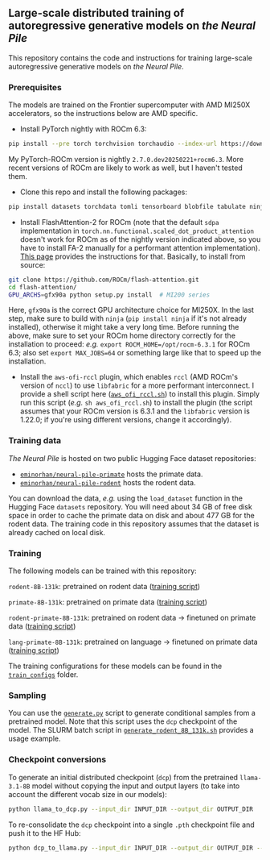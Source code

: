 ## Large-scale distributed training of autoregressive generative models on *the Neural Pile*

This repository contains the code and instructions for training large-scale autoregressive generative models on *the Neural Pile*. 

### Prerequisites

The models are trained on the Frontier supercomputer with AMD MI250X accelerators, so the instructions below are AMD specific.

* Install PyTorch nightly with ROCm 6.3:
```bash
pip install --pre torch torchvision torchaudio --index-url https://download.pytorch.org/whl/nightly/rocm6.3
```
My PyTorch-ROCm version is nightly `2.7.0.dev20250221+rocm6.3`. More recent versions of ROCm are likely to work as well, but I haven't tested them.

* Clone this repo and install the following packages:
```bash
pip install datasets torchdata tomli tensorboard blobfile tabulate ninja
``` 

* Install FlashAttention-2 for ROCm (note that the default `sdpa` implementation in `torch.nn.functional.scaled_dot_product_attention` doesn't work for ROCm as of the nightly version indicated above, so you have to install FA-2 manually for a performant attention implementation). [This page](https://rocm.docs.amd.com/en/latest/how-to/llm-fine-tuning-optimization/model-acceleration-libraries.html) provides the instructions for that. Basically, to install from source:

```bash
git clone https://github.com/ROCm/flash-attention.git
cd flash-attention/
GPU_ARCHS=gfx90a python setup.py install  # MI200 series
```
Here, `gfx90a` is the correct GPU architecture choice for MI250X. In the last step, make sure to build with `ninja` (`pip install ninja` if it's not already installed), otherwise it might take a very long time. Before running the above, make sure to set your ROCm home directory correctly for the installation to proceed: *e.g.* `export ROCM_HOME=/opt/rocm-6.3.1` for ROCm 6.3; also set `export MAX_JOBS=64` or something large like that to speed up the installation.

* Install the `aws-ofi-rccl` plugin, which enables `rccl` (AMD ROCm's version of `nccl`) to use `libfabric` for a more performant interconnect. I provide a shell script here ([`aws_ofi_rccl.sh`](aws_ofi_rccl.sh)) to install this plugin. Simply run this script (*e.g.* `sh aws_ofi_rccl.sh`) to install the plugin (the script assumes that your ROCm version is 6.3.1 and the `libfabric` version is 1.22.0; if you're using different versions, change it accordingly).

### Training data

*The Neural Pile* is hosted on two public Hugging Face dataset repositories:
* [`eminorhan/neural-pile-primate`](https://huggingface.co/datasets/eminorhan/neural-pile-primate) hosts the primate data.
* [`eminorhan/neural-pile-rodent`](https://huggingface.co/datasets/eminorhan/neural-pile-rodent) hosts the rodent data.

You can download the data, *e.g.* using the `load_dataset` function in the Hugging Face `datasets` repository. You will need about 34 GB of free disk space in order to cache the primate data on disk and about 477 GB for the rodent data. The training code in this repository assumes that the dataset is already cached on local disk.

### Training

The following models can be trained with this repository:

`rodent-8B-131k`: pretrained on rodent data ([training script](train_rodent_8B_131k.sh))

`primate-8B-131k`: pretrained on primate data ([training script](train_primate_8B_131k.sh))

`rodent-primate-8B-131k`: pretrained on rodent data -> finetuned on primate data ([training script](train_rodent_primate_8B_131k.sh))

`lang-primate-8B-131k`: pretrained on language -> finetuned on primate data ([training script](train_lang_primate_8B_131k.sh))

The training configurations for these models can be found in the [`train_configs`](train_configs) folder.

### Sampling

You can use the [`generate.py`](generate.py) script to generate conditional samples from a pretrained model. Note that this script uses the `dcp` checkpoint of the model. The SLURM batch script in [`generate_rodent_8B_131k.sh`](generate_rodent_8B_131k.sh) provides a usage example. 

### Checkpoint conversions

To generate an initial distributed checkpoint (`dcp`) from the pretrained `llama-3.1-8B` model without copying the input and output layers (to take into account the different vocab size in our models):
```bash
python llama_to_dcp.py --input_dir INPUT_DIR --output_dir OUTPUT_DIR
```

To re-consolidate the `dcp` checkpoint into a single `.pth` checkpoint file and push it to the HF Hub:
```bash
python dcp_to_llama.py --input_dir INPUT_DIR --output_dir OUTPUT_DIR --hf_repo_name HF_REPO_NAME --push_to_hub
```


